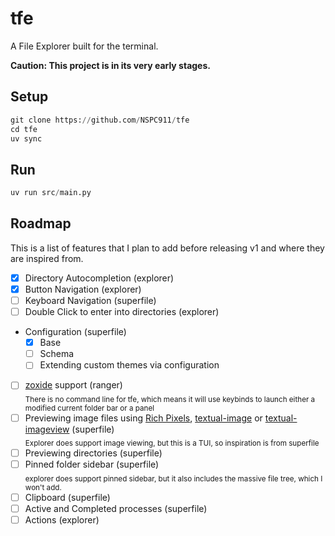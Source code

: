 # tfe

A File Explorer built for the terminal.

**Caution: This project is in its very early stages.**

## Setup
```py
git clone https://github.com/NSPC911/tfe
cd tfe
uv sync
```
## Run
```py
uv run src/main.py
```

## Roadmap

This is a list of features that I plan to add before releasing v1 and where they are inspired from.
- [x] Directory Autocompletion (explorer)
- [x] Button Navigation (explorer)
- [ ] Keyboard Navigation (superfile)
- [ ] Double Click to enter into directories (explorer)
- Configuration (superfile)
  - [x] Base
  - [ ] Schema
  - [ ] Extending custom themes via configuration
- [ ] [zoxide](https://github.com/ajeetdsouza/zoxide) support (ranger)<br><sub>There is no command line for tfe, which means it will use keybinds to launch either a modified current folder bar or a panel</sub>
- [ ] Previewing image files using [Rich Pixels](https://github.com/darrenburns/rich-pixels), [textual-image](https://github.com/lnqs/textual-image) or [textual-imageview](https://github.com/adamviola/textual-imageview) (superfile)<br><sub>Explorer does support image viewing, but this is a TUI, so inspiration is from superfile</sub>
- [ ] Previewing directories (superfile)
- [ ] Pinned folder sidebar (superfile)<br><sub>explorer does support pinned sidebar, but it also includes the massive file tree, which I won't add.</sub>
- [ ] Clipboard (superfile)
- [ ] Active and Completed processes (superfile)
- [ ] Actions (explorer)

